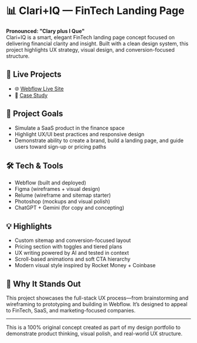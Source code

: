 # 📊 Clari+IQ — FinTech Landing Page

**Pronounced: "Clary plus I Que"**  
Clari+IQ is a smart, elegant FinTech landing page concept focused on delivering financial clarity and insight. Built with a clean design system, this project highlights UX strategy, visual design, and conversion-focused structure.

## 🔗 Live Projects
- 🌐 [Webflow Live Site](https://clari-iq-finance-site.webflow.io/)
- 📄 [Case Study](https://chrispuncekar.com/clari-iq-case-study)

## 🎯 Project Goals
- Simulate a SaaS product in the finance space
- Highlight UX/UI best practices and responsive design
- Demonstrate ability to create a brand, build a landing page, and guide users toward sign-up or pricing paths

## 🛠 Tech & Tools
- Webflow (built and deployed)
- Figma (wireframes + visual design)
- Relume (wireframe and sitemap starter)
- Photoshop (mockups and visual polish)
- ChatGPT + Gemini (for copy and concepting)

## 💡 Highlights
- Custom sitemap and conversion-focused layout
- Pricing section with toggles and tiered plans
- UX writing powered by AI and tested in context
- Scroll-based animations and soft CTA hierarchy
- Modern visual style inspired by Rocket Money + Coinbase

## 🧠 Why It Stands Out
This project showcases the full-stack UX process—from brainstorming and wireframing to prototyping and building in Webflow. It’s designed to appeal to FinTech, SaaS, and marketing-focused companies.

---

This is a 100% original concept created as part of my design portfolio to demonstrate product thinking, visual polish, and real-world UX structure.
